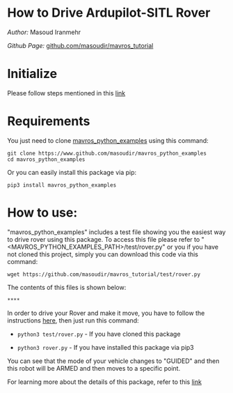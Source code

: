 # How to Drive Ardupilot-SITL Rover

*Author:* Masoud Iranmehr

*Github Page:* [github.com/masoudir/mavros_tutorial](https://github.com/masoudir/mavros_tutorial)

# Initialize

Please follow steps mentioned in this [link](../index.md)

# Requirements

You just need to clone [mavros_python_examples](https://www.github.com/masoudir/mavros_python_examples) using this 
command:

    git clone https://www.github.com/masoudir/mavros_python_examples
    cd mavros_python_examples
    
Or you can easily install this package via pip:

    pip3 install mavros_python_examples
    
# How to use:

"mavros_python_examples" includes a test file showing you the easiest way to drive rover using this package. To access 
this file please refer to "<MAVROS_PYTHON_EXAMPLES_PATH>/test/rover.py" or you if you have not cloned this project, 
simply you can download this code via this command:

    wget https://github.com/masoudir/mavros_tutorial/test/rover.py
    
The contents of this files is shown below:

    ****

In order to drive your Rover and make it move, you have to follow the instructions [here](../index.md), then just run 
this command:

* `python3 test/rover.py` - If you have cloned this package

* `python3 rover.py` - If you have installed this package via pip3

You can see that the mode of your vehicle changes to "GUIDED" and then this robot will be ARMED and then moves to a 
specific point.

For learning more about the details of this package, refer to this [link](./Step2_Detials.md)
